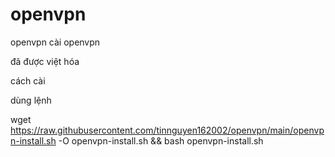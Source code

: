 # openvpn
openvpn
cài openvpn

đã được việt hóa

cách cài

dùng lệnh

wget https://raw.githubusercontent.com/tinnguyen162002/openvpn/main/openvpn-install.sh -O openvpn-install.sh && bash openvpn-install.sh
